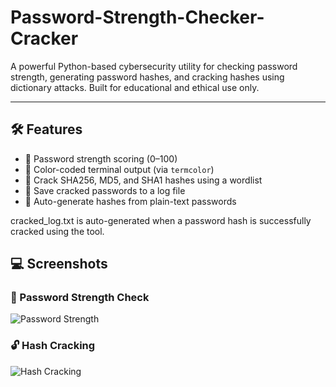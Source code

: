 # Password-Strength-Checker-Cracker



A powerful Python-based cybersecurity utility for checking password strength, generating password hashes, and cracking hashes using dictionary attacks. Built for educational and ethical use only.

---

## 🛠 Features

- 🔎 Password strength scoring (0–100)
- 🎨 Color-coded terminal output (via `termcolor`)
- 🔐 Crack SHA256, MD5, and SHA1 hashes using a wordlist
- 📑 Save cracked passwords to a log file
- 🧠 Auto-generate hashes from plain-text passwords


cracked_log.txt 
is auto-generated when a password hash is successfully cracked using the tool.


## 💻 Screenshots

### 🔐 Password Strength Check
![Password Strength](./C:\Users\a.LAPTOP-UJVKIRH2\OneDrive\Pictures\Screenshots\password_strength.png)

### 🔓 Hash Cracking
![Hash Cracking](./hash_crack.png)

